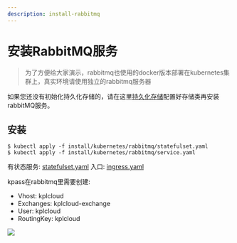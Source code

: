 ```yaml
---
description: install-rabbitmq
---
```


# 安装RabbitMQ服务

> 为了方便给大家演示，rabbitmq也使用的docker版本部署在kubernetes集群上，真实环境请使用独立的rabbitmq服务器

如果您还没有初始化持久化存储的，请在这里[持久化存储](storage.md)配置好存储类再安装rabbitMQ服务。

## 安装

```text
$ kubectl apply -f install/kubernetes/rabbitmq/statefulset.yaml
$ kubectl apply -f install/kubernetes/rabbitmq/service.yaml
```

有状态服务: [statefulset.yaml](https://github.com/kplcloud/kplcloud/tree/master/install/kubernetes/rabbitmq/statefulset.yaml) 入口: [ingress.yaml](https://github.com/kplcloud/kplcloud/tree/master/install/kubernetes/rabbitmq/ingress.yaml)

kpass在rabbitmq里需要创建:

* Vhost: kplcloud
* Exchanges: kplcloud-exchange
* User: kplcloud
* RoutingKey: kplcloud

![](http://source.qiniu.cnd.nsini.com/images/2019/07/96/fe/b6/20190723-82ddfef524db68edb29dc7f4fe5962c7.jpeg?imageView2/2/w/1280/interlace/0/q/100)


